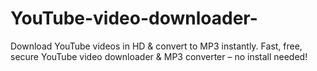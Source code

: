 # YouTube-video-downloader-
Download YouTube videos in HD &amp; convert to MP3 instantly. Fast, free, secure YouTube video downloader &amp; MP3 converter – no install needed!
